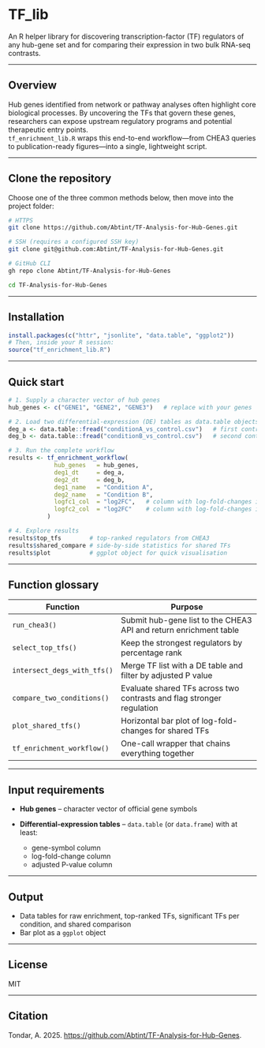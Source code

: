 
# TF_lib

An R helper library for discovering transcription-factor (TF) regulators of any hub-gene set and for comparing their expression in two bulk RNA-seq contrasts.

---

## Overview  

Hub genes identified from network or pathway analyses often highlight core biological processes. By uncovering the TFs that govern these genes, researchers can expose upstream regulatory programs and potential therapeutic entry points.  
`tf_enrichment_lib.R` wraps this end-to-end workflow—from CHEA3 queries to publication-ready figures—into a single, lightweight script.

---

## Clone the repository  

Choose one of the three common methods below, then move into the project folder:

```bash
# HTTPS
git clone https://github.com/Abtint/TF-Analysis-for-Hub-Genes.git

# SSH (requires a configured SSH key)
git clone git@github.com:Abtint/TF-Analysis-for-Hub-Genes.git

# GitHub CLI
gh repo clone Abtint/TF-Analysis-for-Hub-Genes

cd TF-Analysis-for-Hub-Genes
````

---

## Installation

```r
install.packages(c("httr", "jsonlite", "data.table", "ggplot2"))
# Then, inside your R session:
source("tf_enrichment_lib.R")
```

---

## Quick start

```r
# 1. Supply a character vector of hub genes
hub_genes <- c("GENE1", "GENE2", "GENE3")   # replace with your genes

# 2. Load two differential-expression (DE) tables as data.table objects
deg_a <- data.table::fread("conditionA_vs_control.csv")   # first contrast
deg_b <- data.table::fread("conditionB_vs_control.csv")   # second contrast

# 3. Run the complete workflow
results <- tf_enrichment_workflow(
             hub_genes   = hub_genes,
             deg1_dt     = deg_a,
             deg2_dt     = deg_b,
             deg1_name   = "Condition A",
             deg2_name   = "Condition B",
             logfc1_col  = "log2FC",   # column with log-fold-changes in deg_a
             logfc2_col  = "log2FC"    # column with log-fold-changes in deg_b
           )

# 4. Explore results
results$top_tfs        # top-ranked regulators from CHEA3
results$shared_compare # side-by-side statistics for shared TFs
results$plot           # ggplot object for quick visualisation
```

---

## Function glossary

| Function                    | Purpose                                                               |
| --------------------------- | --------------------------------------------------------------------- |
| `run_chea3()`               | Submit hub-gene list to the CHEA3 API and return enrichment table     |
| `select_top_tfs()`          | Keep the strongest regulators by percentage rank                      |
| `intersect_degs_with_tfs()` | Merge TF list with a DE table and filter by adjusted P value          |
| `compare_two_conditions()`  | Evaluate shared TFs across two contrasts and flag stronger regulation |
| `plot_shared_tfs()`         | Horizontal bar plot of log-fold-changes for shared TFs                |
| `tf_enrichment_workflow()`  | One-call wrapper that chains everything together                      |

---

## Input requirements

* **Hub genes** – character vector of official gene symbols
* **Differential-expression tables** – `data.table` (or `data.frame`) with at least:

  * gene-symbol column
  * log-fold-change column
  * adjusted P-value column

---

## Output

* Data tables for raw enrichment, top-ranked TFs, significant TFs per condition, and shared comparison
* Bar plot as a `ggplot` object

---

## License

MIT

---

## Citation

Tondar, A. 2025. https://github.com/Abtint/TF-Analysis-for-Hub-Genes. 

```
```


